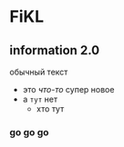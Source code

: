 # FiKL

## information 2.0
обычный текст
* это *что-то* супер новое
* а `тут` нет
  * хто тут
### go go go
